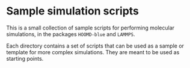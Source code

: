 # Sample simulation scripts

This is a small collection of sample scripts for performing molecular simulations,
in the packages `HOOMD-blue` and `LAMMPS`.

Each directory contains a set of scripts that can be used as a sample or template
for more complex simulations. They are meant to be used as starting points.
